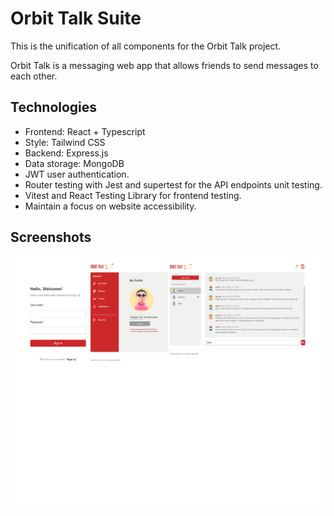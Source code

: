 # Orbit Talk Suite

This is the unification of all components for the Orbit Talk project.

Orbit Talk is a messaging web app that allows friends to send messages to each other.

## Technologies

* Frontend: React + Typescript
* Style: Tailwind CSS
* Backend: Express.js
* Data storage: MongoDB
* JWT user authentication.
* Router testing with Jest and supertest for the API endpoints unit testing.
* Vitest and React Testing Library for frontend testing.
* Maintain a focus on website accessibility.

## Screenshots

![screen](/screenshots/screen.png)

